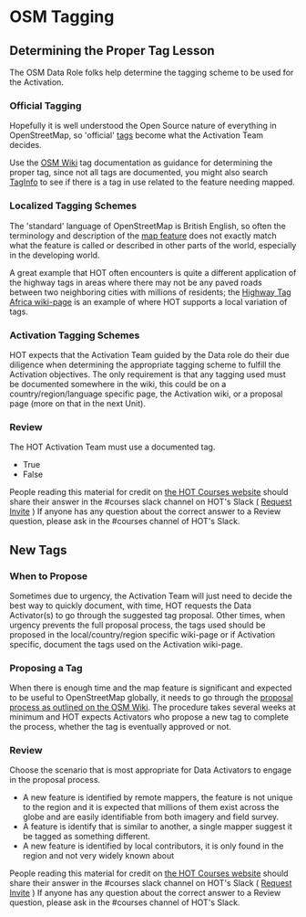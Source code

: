 # OSM Tagging

## Determining the Proper Tag Lesson

The OSM Data Role folks help determine the tagging scheme to be used for the Activation.

### Official Tagging

Hopefully it is well understood the Open Source nature of everything in OpenStreetMap, so 'official' [tags](http://wiki.openstreetmap.org/wiki/Tags) become what the Activation Team decides.

Use the [OSM Wiki](http://wiki.openstreetmap.org/wiki/Main_Page) tag documentation as guidance for determining the proper tag, since not all tags are documented, you might also search [TagInfo](http://taginfo.openstreetmap.org/) to see if there is a tag in use related to the feature needing mapped.

### Localized Tagging Schemes

The 'standard' language of OpenStreetMap is British English, so often the terminology and description of the [map feature](http://wiki.openstreetmap.org/wiki/Map_Features) does not exactly match what the feature is called or described in other parts of the world, especially in the developing world.

A great example that HOT often encounters is quite a different application of the highway tags in areas where there may not be any paved roads between two neighboring cities with millions of residents; the [Highway Tag Africa wiki-page](http://wiki.openstreetmap.org/wiki/Highway_Tag_Africa) is an example of where HOT supports a local variation of tags.

### Activation Tagging Schemes

HOT expects that the Activation Team guided by the Data role do their due diligence when determining the appropriate tagging scheme to fulfill the Activation objectives. The only requirement is that any tagging used must be documented somewhere in the wiki, this could be on a country/region/language specific page, the Activation wiki, or a proposal page \(more on that in the next Unit\).

### Review

The HOT Activation Team must use a documented tag.

* True
* False

People reading this material for credit on [the HOT Courses website](http://courses.hotosm.org/) should share their answer in the \#courses slack channel on HOT's Slack \( [Request Invite](http://slack.hotosm.org) \) If anyone has any question about the correct answer to a Review question, please ask in the \#courses channel of HOT's Slack.

## New Tags

### When to Propose

Sometimes due to urgency, the Activation Team will just need to decide the best way to quickly document, with time, HOT requests the Data Activator\(s\) to go through the suggested tag proposal. Other times, when urgency prevents the full proposal process, the tags used should be proposed in the local/country/region specific wiki-page or if Activation specific, document the tags used on the Activation wiki-page.

### Proposing a Tag

When there is enough time and the map feature is significant and expected to be useful to OpenStreetMap globally, it needs to go through the [proposal process as outlined on the OSM Wiki](http://wiki.openstreetmap.org/wiki/Proposal_process). The procedure takes several weeks at minimum and HOT expects Activators who propose a new tag to complete the process, whether the tag is eventually approved or not.

### Review

Choose the scenario that is most appropriate for Data Activators to engage in the proposal process.

* A new feature is identified by remote mappers, the feature is not unique to the region and it is expected that millions of them exist across the globe and are easily identifiable from both imagery and field survey.
* A feature is identify that is similar to another, a single mapper suggest it be tagged as something different.
* A new feature is identified by local contributors, it is only found in the region and not very widely known about

People reading this material for credit on [the HOT Courses website](http://courses.hotosm.org/) should share their answer in the \#courses slack channel on HOT's Slack \( [Request Invite](http://slack.hotosm.org) \) If anyone has any question about the correct answer to a Review question, please ask in the \#courses channel of HOT's Slack.

